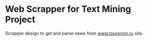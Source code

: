 # Web Scrapper for Text Mining Project
Scrapper design to get and parse news from www.tourprom.ru site.

